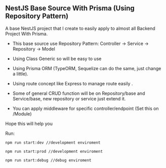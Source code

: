 ## NestJS Base Source With Prisma (Using Repository Pattern)
A base NestJS project that I create to easily apply to almost all Backend Project With Prisma. 
- This base source use Repository Pattern: Controller -> Service -> Repository -> Model
- Using Class Generic so will be easy to use
- Using Prisma ORM (TypeORM, Sequelize can do the same, just change a little).
- Using route concept like Express to manage route easily .
- Some of general CRUD function will be on Repository/base and Service/base, new repository or service just extend it.

- You can apply middleware for specific controller/endpoint (Set this on /Module)

Hope this will help you 


Run:
```
npm run start:dev //development enviroment

npm run start:prod //development enviroment

npm run start:debug //debug enviroment
```
